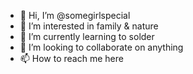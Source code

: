- 👋 Hi, I’m @somegirlspecial
- 👀 I’m interested in family & nature
- 🌱 I’m currently learning to solder
- 💞️ I’m looking to collaborate on anything
- 📫 How to reach me here

<!---
somegirlspecial/somegirlspecial is a ✨ special ✨ repository because its `README.md` (this file) appears on your GitHub profile.
You can click the Preview link to take a look at your changes.
--->
